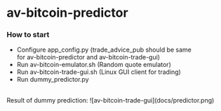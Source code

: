 # av-bitcoin-predictor

### How to start
- Configure app_config.py (trade_advice_pub should be same<br>
  for av-bitcoin-predictor and av-bitcoin-trade-gui)
- Run av-bitcoin-emulator.sh (Random quote emulator)
- Run av-bitcoin-trade-gui.sh (Linux GUI client for trading)
- Run dummy_predictor.py
  
 
<br>
Result of dummy prediction:
![av-bitcoin-trade-gui](docs/predictor.png)
